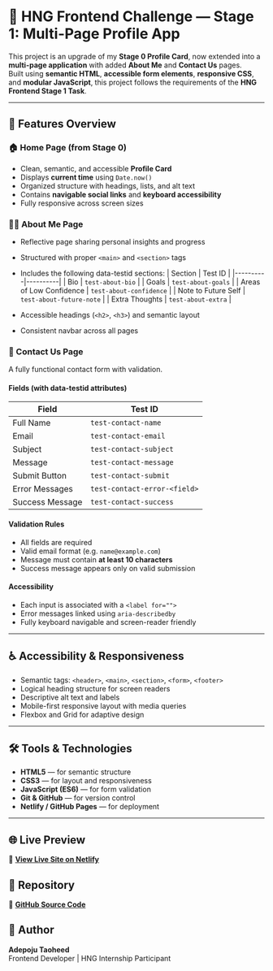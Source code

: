 # 🌟 HNG Frontend Challenge — Stage 1: Multi-Page Profile App

This project is an upgrade of my **Stage 0 Profile Card**, now extended into a **multi-page application** with added **About Me** and **Contact Us** pages.  
Built using **semantic HTML**, **accessible form elements**, **responsive CSS**, and **modular JavaScript**, this project follows the requirements of the **HNG Frontend Stage 1 Task**.

---

## 🚀 Features Overview

### 🏠 Home Page (from Stage 0)
- Clean, semantic, and accessible **Profile Card**
- Displays **current time** using `Date.now()`
- Organized structure with headings, lists, and alt text
- Contains **navigable social links** and **keyboard accessibility**
- Fully responsive across screen sizes

### 🧍‍♂️ About Me Page
- Reflective page sharing personal insights and progress  
- Structured with proper `<main>` and `<section>` tags  
- Includes the following data-testid sections:
  | Section | Test ID |
  |----------|----------|
  | Bio | `test-about-bio` |
  | Goals | `test-about-goals` |
  | Areas of Low Confidence | `test-about-confidence` |
  | Note to Future Self | `test-about-future-note` |
  | Extra Thoughts | `test-about-extra` |

- Accessible headings (`<h2>`, `<h3>`) and semantic layout  
- Consistent navbar across all pages  

### 💬 Contact Us Page
A fully functional contact form with validation.

#### Fields (with data-testid attributes)
| Field | Test ID |
|--------|----------|
| Full Name | `test-contact-name` |
| Email | `test-contact-email` |
| Subject | `test-contact-subject` |
| Message | `test-contact-message` |
| Submit Button | `test-contact-submit` |
| Error Messages | `test-contact-error-<field>` |
| Success Message | `test-contact-success` |

#### Validation Rules
- All fields are required  
- Valid email format (e.g. `name@example.com`)  
- Message must contain **at least 10 characters**  
- Success message appears only on valid submission  

#### Accessibility
- Each input is associated with a `<label for="">`  
- Error messages linked using `aria-describedby`  
- Fully keyboard navigable and screen-reader friendly  

---

## ♿ Accessibility & Responsiveness
- Semantic tags: `<header>`, `<main>`, `<section>`, `<form>`, `<footer>`
- Logical heading structure for screen readers  
- Descriptive alt text and labels  
- Mobile-first responsive layout with media queries  
- Flexbox and Grid for adaptive design  

---

## 🛠 Tools & Technologies
- **HTML5** — for semantic structure  
- **CSS3** — for layout and responsiveness  
- **JavaScript (ES6)** — for form validation  
- **Git & GitHub** — for version control  
- **Netlify / GitHub Pages** — for deployment  

---
## 🌐 Live Preview
🔗 **[View Live Site on Netlify](https://taoheeda-profile-card.netlify.app/)**  

## 🔗 Repository
📂 **[GitHub Source Code](https://github.com/tao544/Profile-Card)**

## 👤 Author
**Adepoju Taoheed**  
Frontend Developer | HNG Internship Participant  


